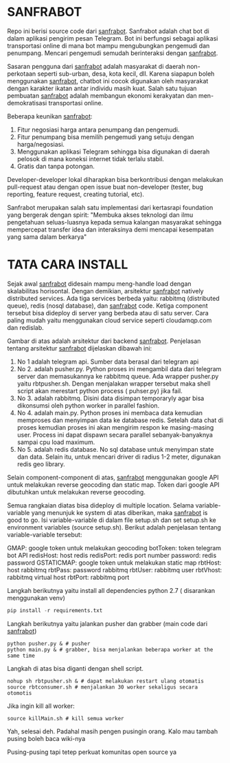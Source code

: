 # SANFRABOT
Repo ini berisi source code dari [sanfrabot](https://t.me/sanfrabot). Sanfrabot adalah chat bot di dalam aplikasi pengirim pesan Telegram. Bot ini berfungsi sebagai aplikasi transportasi online di mana bot mampu mengubungkan pengemudi dan penumpang. Mencari pengemudi semudah berinteraksi dengan [sanfrabot](https://t.me/sanfrabot). 

Sasaran pengguna dari [sanfrabot](https://t.me/sanfrabot) adalah masyarakat di daerah non-perkotaan seperti sub-urban, desa, kota kecil, dll. Karena siapapun boleh menggunakan [sanfrabot](https://t.me/sanfrabot), chatbot ini cocok digunakan oleh masyarakat dengan karakter ikatan antar individu masih kuat. Salah satu tujuan pembuatan [sanfrabot](https://t.me/sanfrabot) adalah membangun ekonomi kerakyatan dan men-demokratisasi transportasi online. 

Beberapa keunikan [sanfrabot](https://t.me/sanfrabot):
1. Fitur negosiasi harga antara penumpang dan pengemudi. 
2. Fitur penumpang bisa memilih pengemudi yang setuju dengan harga/negosiasi.
3. Menggunakan aplikasi Telegram sehingga bisa digunakan di daerah pelosok di mana koneksi internet tidak terlalu stabil.
4. Gratis dan tanpa potongan.

Developer-developer lokal diharapkan bisa berkontribusi dengan melakukan pull-request atau dengan open issue buat non-developer (tester, bug reporting, feature request, creating tutorial, etc).

Sanfrabot merupakan salah satu implementasi dari kertasrapi foundation yang bergerak dengan spirit:
"Membuka akses teknologi dan ilmu pengetahuan seluas-luasnya kepada semua kalangan masyarakat sehingga mempercepat transfer idea dan interaksinya demi mencapai kesempatan yang sama dalam berkarya"


# TATA CARA INSTALL
Sejak awal [sanfrabot](https://t.me/sanfrabot) didesain mampu meng-handle load dengan skalabilitas horisontal. Dengan demikian, arsitektur [sanfrabot](https://t.me/sanfrabot) natively distributed services. Ada tiga services berbeda yaitu: rabbitmq (distributed queue), redis (nosql database), dan [sanfrabot](https://t.me/sanfrabot) code. Ketiga component tersebut bisa dideploy di server yang berbeda atau di satu server. Cara paling mudah yaitu menggunakan cloud service seperti cloudamqp.com dan redislab. 

Gambar di atas adalah arsitektur dari backend [sanfrabot](https://t.me/sanfrabot). Penjelasan tentang arsitektur [sanfrabot](https://t.me/sanfrabot) dijelaskan dibawah ini:
1. No 1 adalah telegram api. Sumber data berasal dari telegram api
2. No 2. adalah pusher.py. Python proses ini mengambil data dari telegram server dan memasukannya ke rabbitmq queue. Ada wrapper pusher.py yaitu rbtpusher.sh. Dengan menjalakan wrapper tersebut maka shell script akan merestart python process ( puhser.py) jika fail. 
3. No 3. adalah rabbitmq. Disini data disimpan temporaryly agar bisa dikonsumsi oleh python worker in parallel fashion.
4. No 4. adalah main.py. Python proses ini membaca data kemudian memproses dan menyimpan data ke database redis. Setelah data chat di proses kemudian proses ini akan mengirim respon ke masing-masing user. Process ini dapat dispawn secara parallel sebanyak-banyaknya sampai cpu load maximum. 
5. No 5. adalah redis database. No sql database untuk menyimpan state dan data. Selain itu, untuk mencari driver di radius 1-2 meter, digunakan redis geo library.

Selain component-component di atas, [sanfrabot](https://t.me/sanfrabot) menggunakan google API untuk melakukan reverse geocoding dan static map. Token dari google API dibutuhkan untuk melakukan reverse geocoding. 

Semua rangkaian diatas bisa dideploy di multiple location. Selama variable-variable yang menunjuk ke system di atas diberikan, maka [sanfrabot](https://t.me/sanfrabot) is good to go. Isi variable-variable di dalam file setup.sh dan set setup.sh ke environment variables (source setup.sh). Berikut adalah penjelasan tentang variable-variable tersebut:

GMAP: google token untuk melakukan geocoding
botToken: token telegram bot API
redisHost: host redis 
redisPort: redis port number
password: redis password
GSTATICMAP: google token untuk melakukan static map
rbtHost: host rabbitmq
rbtPass: password rabbitmq
rbtUser: rabbitmq user
rbtVhost: rabbitmq virtual host
rbtPort: rabbitmq port 

Langkah berikutnya yaitu install all dependencies python 2.7 ( disarankan menggunakan venv)
```python 
pip install -r requirements.txt
```

Langkah berikutnya yaitu jalankan pusher dan grabber (main code dari [sanfrabot](https://t.me/sanfrabot))
``` shell
python pusher.py & # pusher
python main.py & # grabber, bisa menjalankan beberapa worker at the same time
```

Langkah di atas bisa diganti dengan shell script. 
```shell
nohup sh rbtpusher.sh & # dapat melakukan restart ulang otomatis
source rbtconsumer.sh # menjalankan 30 worker sekaligus secara otomotis
```

Jika ingin kill all worker:
```shell
source killMain.sh # kill semua worker
```

Yah, selesai deh. Padahal masih pengen pusingin orang. Kalo mau tambah pusing boleh baca wiki-nya

Pusing-pusing tapi tetep perkuat komunitas open source ya

